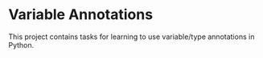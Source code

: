 # Variable  Annotations

This project contains tasks for learning to use variable/type annotations in Python.

